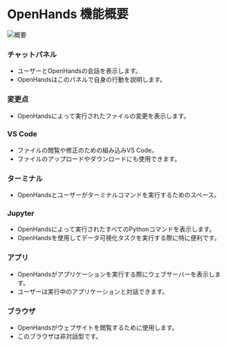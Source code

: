 # OpenHands 機能概要

![概要](/img/oh-features.png)

### チャットパネル
- ユーザーとOpenHandsの会話を表示します。
- OpenHandsはこのパネルで自身の行動を説明します。

### 変更点
- OpenHandsによって実行されたファイルの変更を表示します。

### VS Code
- ファイルの閲覧や修正のための組み込みVS Code。
- ファイルのアップロードやダウンロードにも使用できます。

### ターミナル
- OpenHandsとユーザーがターミナルコマンドを実行するためのスペース。

### Jupyter
- OpenHandsによって実行されたすべてのPythonコマンドを表示します。
- OpenHandsを使用してデータ可視化タスクを実行する際に特に便利です。

### アプリ
- OpenHandsがアプリケーションを実行する際にウェブサーバーを表示します。
- ユーザーは実行中のアプリケーションと対話できます。

### ブラウザ
- OpenHandsがウェブサイトを閲覧するために使用します。
- このブラウザは非対話型です。
